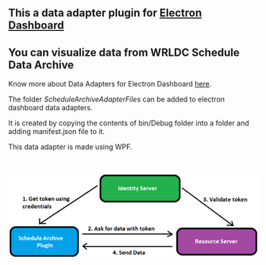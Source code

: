 ## This a data adapter plugin for [Electron Dashboard](https://github.com/nagasudhirpulla/electron_react_dashboard/)

## You can visualize data from WRLDC Schedule Data Archive

Know more about Data Adapters for Electron Dashboard [here](https://github.com/nagasudhirpulla/electron_react_dashboard/wiki/Data-Adapters).

The folder *ScheduleArchiveAdapterFiles* can be added to electron dashboard data adapters. 

It is created by copying the contents of bin/Debug folder into a folder and adding manifest.json file to it.

This data adapter is made using WPF.

<br/>
<p align="center">
  <img src="https://raw.githubusercontent.com/nagasudhirpulla/electron_dashboard_sch_archive_adapter/master/assets/img/schedule_archive_adapter_poster.png">
</p>
